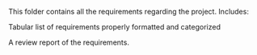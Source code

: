 This folder contains all the requirements regarding the project. Includes: 


Tabular list of requirements properly formatted and categorized

A review report of the requirements.
